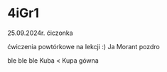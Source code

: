 # 4iGr1
25.09.2024r.
ćiczonka

ćwiczenia powtórkowe na lekcji :)
Ja Morant pozdro



ble ble ble Kuba < Kupa gówna
